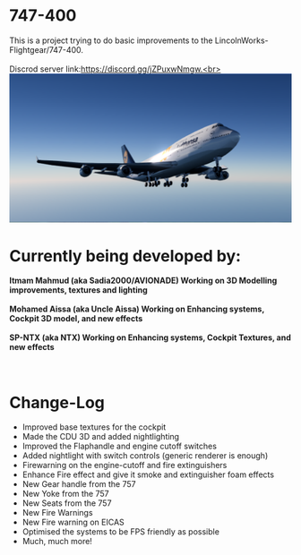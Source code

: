 # 747-400
This is a project trying to do basic improvements to the LincolnWorks-Flightgear/747-400.<br><br>
Discrod server link:https://discord.gg/jZPuxwNmgw.<br><br>
<img src=https://github.com/Sadia2000/747-400/blob/master/Splash/splash1.png alt=747-400_splashscreen>

# Currently being developed by:
<b>Itmam Mahmud (aka Sadia2000/AVIONADE) Working on 3D Modelling improvements, textures and lighting</b><br><br>
<b>Mohamed Aissa (aka Uncle Aissa) Working on Enhancing systems, Cockpit 3D model, and new effects</b><br><br>
<b>SP-NTX (aka NTX) Working on Enhancing systems, Cockpit Textures, and new effects</b>
<br><br><br>
# Change-Log
<ul>
  <li>Improved base textures for the cockpit</li>
  <li>Made the CDU 3D and added nightlighting</li>
  <li>Improved the Flaphandle and engine cutoff switches</li>
  <li>Added nightlight with switch controls (generic renderer is enough)</li>
  <li>Firewarning on the engine-cutoff and fire extinguishers</li>
  <li>Enhance Fire effect and give it smoke and extinguisher foam effects</li>
  <li>New Gear handle from the 757</li>
  <li>New Yoke from the 757</li>
  <li>New Seats from the 757</li>
  <li>New Fire Warnings</li>
  <li>New Fire warning on EICAS</li>
  <li>Optimised the systems to be FPS friendly as possible</li>
  <li>Much, much more!</li>
</ul><br>
